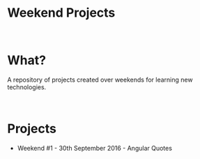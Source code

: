 Weekend Projects
================

 

What?
=====

A repository of projects created over weekends for learning new technologies.

 

Projects
========

-   Weekend \#1 - 30th September 2016 - Angular Quotes

         

 

 

 
